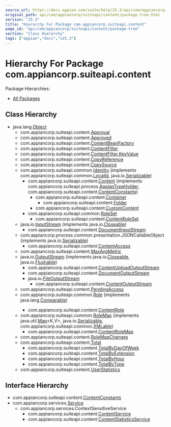 ```yaml
---
source_url: https://docs.appian.com/suite/help/25.3/api/com/appiancorp/suiteapi/content/package-tree.html
original_path: api/com/appiancorp/suiteapi/content/package-tree.html
version: "25.3"
title: "Hierarchy For Package com.appiancorp.suiteapi.content"
page_id: "api/com/appiancorp/suiteapi/content/package-tree"
section: "Class Hierarchy"
tags: ["appian","docs","v25.3"]
---
```



# Hierarchy For Package com.appiancorp.suiteapi.content

Package Hierarchies:

-   [All Packages](../../../../overview-tree.html)

## Class Hierarchy

-   java.lang.[Object](https://docs.oracle.com/en/java/javase/17/docs/api/java.base/java/lang/Object.html "class or interface in java.lang")
    -   com.appiancorp.suiteapi.content.[Approval](Approval.html "class in com.appiancorp.suiteapi.content")
    -   com.appiancorp.suiteapi.content.[Approved](Approved.html "class in com.appiancorp.suiteapi.content")
    -   com.appiancorp.suiteapi.content.[ContentBeanFactory](ContentBeanFactory.html "class in com.appiancorp.suiteapi.content")
    -   com.appiancorp.suiteapi.content.[ContentFilter](ContentFilter.html "class in com.appiancorp.suiteapi.content")
    -   com.appiancorp.suiteapi.content.[ContentFilter.KeyValue](ContentFilter.KeyValue.html "class in com.appiancorp.suiteapi.content")
    -   com.appiancorp.suiteapi.content.[CopyReference](CopyReference.html "class in com.appiancorp.suiteapi.content")
    -   com.appiancorp.suiteapi.content.[CopySource](CopySource.html "class in com.appiancorp.suiteapi.content")
    -   com.appiancorp.suiteapi.common.[Identity](../common/Identity.html "class in com.appiancorp.suiteapi.common") (implements com.appiancorp.suiteapi.common.[LocalId](../common/LocalId.html "interface in com.appiancorp.suiteapi.common"), java.io.[Serializable](https://docs.oracle.com/en/java/javase/17/docs/api/java.base/java/io/Serializable.html "class or interface in java.io"))
        -   com.appiancorp.suiteapi.content.[Content](Content.html "class in com.appiancorp.suiteapi.content") (implements com.appiancorp.suiteapi.process.[AppianTypeHolder](../process/AppianTypeHolder.html "interface in com.appiancorp.suiteapi.process"), com.appiancorp.suiteapi.content.[ContentConstants](ContentConstants.html "interface in com.appiancorp.suiteapi.content"))
            -   com.appiancorp.suiteapi.content.[Container](Container.html "class in com.appiancorp.suiteapi.content")
                -   com.appiancorp.suiteapi.content.[Folder](Folder.html "class in com.appiancorp.suiteapi.content")
            -   com.appiancorp.suiteapi.content.[CustomContent](CustomContent.html "class in com.appiancorp.suiteapi.content")
        -   com.appiancorp.suiteapi.common.[RoleSet](../common/RoleSet.html "class in com.appiancorp.suiteapi.common")
            -   com.appiancorp.suiteapi.content.[ContentRoleSet](ContentRoleSet.html "class in com.appiancorp.suiteapi.content")
    -   java.io.[InputStream](https://docs.oracle.com/en/java/javase/17/docs/api/java.base/java/io/InputStream.html "class or interface in java.io") (implements java.io.[Closeable](https://docs.oracle.com/en/java/javase/17/docs/api/java.base/java/io/Closeable.html "class or interface in java.io"))
        -   com.appiancorp.suiteapi.content.[DocumentInputStream](DocumentInputStream.html "class in com.appiancorp.suiteapi.content")
    -   com.appiancorp.process.common.presentation.JSONCallableObject (implements java.io.[Serializable](https://docs.oracle.com/en/java/javase/17/docs/api/java.base/java/io/Serializable.html "class or interface in java.io"))
        -   com.appiancorp.suiteapi.content.[ContentAccess](ContentAccess.html "class in com.appiancorp.suiteapi.content")
    -   com.appiancorp.suiteapi.content.[MaxAvgMetric](MaxAvgMetric.html "class in com.appiancorp.suiteapi.content")
    -   java.io.[OutputStream](https://docs.oracle.com/en/java/javase/17/docs/api/java.base/java/io/OutputStream.html "class or interface in java.io") (implements java.io.[Closeable](https://docs.oracle.com/en/java/javase/17/docs/api/java.base/java/io/Closeable.html "class or interface in java.io"), java.io.[Flushable](https://docs.oracle.com/en/java/javase/17/docs/api/java.base/java/io/Flushable.html "class or interface in java.io"))
        -   com.appiancorp.suiteapi.content.[ContentUploadOutputStream](ContentUploadOutputStream.html "class in com.appiancorp.suiteapi.content")
        -   com.appiancorp.suiteapi.content.[DocumentOutputStream](DocumentOutputStream.html "class in com.appiancorp.suiteapi.content")
        -   java.io.[FileOutputStream](https://docs.oracle.com/en/java/javase/17/docs/api/java.base/java/io/FileOutputStream.html "class or interface in java.io")
            -   com.appiancorp.suiteapi.content.[ContentOutputStream](ContentOutputStream.html "class in com.appiancorp.suiteapi.content")
    -   com.appiancorp.suiteapi.content.[PendingAccess](PendingAccess.html "class in com.appiancorp.suiteapi.content")
    -   com.appiancorp.suiteapi.common.[Role](../common/Role.html "class in com.appiancorp.suiteapi.common") (implements java.lang.[Comparable](https://docs.oracle.com/en/java/javase/17/docs/api/java.base/java/lang/Comparable.html "class or interface in java.lang")<T>)
        -   com.appiancorp.suiteapi.content.[ContentRole](ContentRole.html "class in com.appiancorp.suiteapi.content")
    -   com.appiancorp.suiteapi.common.[RoleMap](../common/RoleMap.html "class in com.appiancorp.suiteapi.common") (implements java.util.[Map](https://docs.oracle.com/en/java/javase/17/docs/api/java.base/java/util/Map.html "class or interface in java.util")<K,V>, java.io.[Serializable](https://docs.oracle.com/en/java/javase/17/docs/api/java.base/java/io/Serializable.html "class or interface in java.io"), com.appiancorp.suiteapi.common.[XMLable](../common/XMLable.html "interface in com.appiancorp.suiteapi.common"))
        -   com.appiancorp.suiteapi.content.[ContentRoleMap](ContentRoleMap.html "class in com.appiancorp.suiteapi.content")
    -   com.appiancorp.suiteapi.content.[RoleMapChanges](RoleMapChanges.html "class in com.appiancorp.suiteapi.content")
    -   com.appiancorp.suiteapi.content.[Total](Total.html "class in com.appiancorp.suiteapi.content")
        -   com.appiancorp.suiteapi.content.[TotalByDayOfWeek](TotalByDayOfWeek.html "class in com.appiancorp.suiteapi.content")
        -   com.appiancorp.suiteapi.content.[TotalByExtension](TotalByExtension.html "class in com.appiancorp.suiteapi.content")
        -   com.appiancorp.suiteapi.content.[TotalByHour](TotalByHour.html "class in com.appiancorp.suiteapi.content")
        -   com.appiancorp.suiteapi.content.[TotalByType](TotalByType.html "class in com.appiancorp.suiteapi.content")
    -   com.appiancorp.suiteapi.content.[UserStatistics](UserStatistics.html "class in com.appiancorp.suiteapi.content")

## Interface Hierarchy

-   com.appiancorp.suiteapi.content.[ContentConstants](ContentConstants.html "interface in com.appiancorp.suiteapi.content")
-   com.appiancorp.services.[Service](../../services/Service.html "interface in com.appiancorp.services")
    -   com.appiancorp.services.ContextSensitiveService
        -   com.appiancorp.suiteapi.content.[ContentService](ContentService.html "interface in com.appiancorp.suiteapi.content")
        -   com.appiancorp.suiteapi.content.[ContentStatisticsService](ContentStatisticsService.html "interface in com.appiancorp.suiteapi.content")